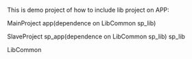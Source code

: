 This is demo project of how to include lib project on APP:

MainProject
  app(dependence on LibCommon sp_lib)

SlaveProject
  sp_app(dependence on LibCommon sp_lib)
  sp_lib

LibCommon

